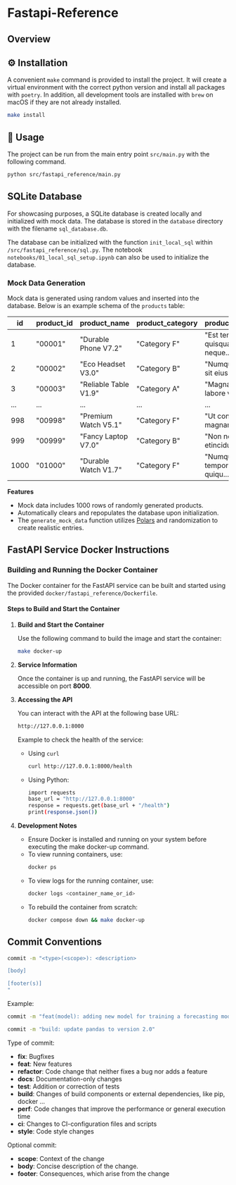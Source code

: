 # Fastapi-Reference



## Overview

## ⚙️ Installation

A convenient `make` command is provided to install the project.
It will create a virtual environment with the correct python version and install all packages with `poetry`.
In addition, all development tools are installed with `brew` on macOS if they are not already installed.

```bash
make install
```

## 🚧 Usage

The project can be run from the main entry point `src/main.py` with the following command.

```bash
python src/fastapi_reference/main.py
```

## SQLite Database

For showcasing purposes, a SQLite database is created locally and initialized with mock data. The database is stored in the `database` directory with the filename `sql_database.db`.

The database can be initialized with the function `init_local_sql` within `/src/fastapi_reference/sql.py`. The notebook `notebooks/01_local_sql_setup.ipynb` can also be used to initialize the database.

### Mock Data Generation
Mock data is generated using random values and inserted into the database. Below is an example schema of the `products` table:

| id   | product_id | product_name          | product_category | product_description                       | valid_from | valid_to   | price   | stock | user_name | user_email       |
|------|------------|-----------------------|------------------|-------------------------------------------|------------|------------|---------|-------|-----------|------------------|
| 1    | "00001"    | "Durable Phone V7.2" | "Category F"     | "Est tempora quisquam velit neque..."    | 2015-11-30 | 2024-02-18 | 342.99  | 32    | "admin"   | "admin@mail.com" |
| 2    | "00002"    | "Eco Headset V3.0"   | "Category B"     | "Numquam neque sit eius porro..."        | 2018-08-06 | 2020-12-27 | 119.66  | 58    | "admin"   | "admin@mail.com" |
| 3    | "00003"    | "Reliable Table V1.9" | "Category A"    | "Magnam aliquam labore voluptat..."      | 2018-03-19 | 2024-07-03 | 488.46  | 7     | "admin"   | "admin@mail.com" |
| ...  | ...        | ...                   | ...              | ...                                       | ...        | ...        | ...     | ...   | ...       | ...              |
| 998  | "00998"    | "Premium Watch V5.1" | "Category F"     | "Ut consectetur magnam adipisci..."      | 2016-05-31 | 2021-12-23 | 250.41  | 20    | "admin"   | "admin@mail.com" |
| 999  | "00999"    | "Fancy Laptop V7.0"  | "Category B"     | "Non neque non etincidunt."              | 2015-07-08 | 2023-09-11 | 146.43  | 5     | "admin"   | "admin@mail.com" |
| 1000 | "01000"    | "Durable Watch V1.7" | "Category F"     | "Numquam ut tempora porro quiqu..."      | 2019-10-31 | 2021-02-07 | 358.81  | 87    | "admin"   | "admin@mail.com" |


**Features**
- Mock data includes 1000 rows of randomly generated products.
- Automatically clears and repopulates the database upon initialization.
- The `generate_mock_data` function utilizes [Polars](https://docs.pola.rs/api/python/stable/reference/index.html) and randomization to create realistic entries.

## FastAPI Service Docker Instructions

### Building and Running the Docker Container

The Docker container for the FastAPI service can be built and started using the provided `docker/fastapi_reference/Dockerfile`.

#### Steps to Build and Start the Container

1. **Build and Start the Container**  

    Use the following command to build the image and start the container:

   ```bash
   make docker-up
   ```

2. **Service Information**

    Once the container is up and running, the FastAPI service will be accessible on port **8000**.

3. **Accessing the API**

    You can interact with the API at the following base URL:
    ```bash
   http://127.0.0.1:8000
   ```

   Example to check the health of the service:
    - Using `curl`
        ```bash
        curl http://127.0.0.1:8000/health
        ```
    - Using Python:
        ```bash
        import requests
        base_url = "http://127.0.0.1:8000"
        response = requests.get(base_url + "/health")
        print(response.json())
        ```

4. **Development Notes**

    - Ensure Docker is installed and running on your system before executing the make docker-up command.
    - To view running containers, use:
        ```bash
        docker ps
        ```
    - To view logs for the running container, use:
        ```bash
        docker logs <container_name_or_id>
        ```
    - To rebuild the container from scratch:
        ```bash
        docker compose down && make docker-up
        ```

## Commit Conventions

```bash
commit -m "<type>(<scope>): <description>

[body]

[footer(s)]
"
```

Example:

```bash
commit -m "feat(model): adding new model for training a forecasting model"
```

```bash
commit -m "build: update pandas to version 2.0"
```

Type of commit:
- **fix**: Bugfixes
- **feat**: New features
- **refactor**: Code change that neither fixes a bug nor adds a feature
- **docs**: Documentation-only changes
- **test**: Addition or correction of tests
- **build**: Changes of build components or external dependencies, like pip, docker ...
- **perf**: Code changes that improve the performance or general execution time
- **ci**: Changes to CI-configuration files and scripts
- **style**: Code style changes

Optional commit:
- **scope**: Context of the change
- **body**: Concise description of the change.
- **footer**: Consequences, which arise from the change
